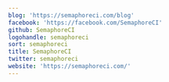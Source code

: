 ```yaml
---
blog: 'https://semaphoreci.com/blog'
facebook: 'https://facebook.com/SemaphoreCI'
github: SemaphoreCI
logohandle: semaphoreci
sort: semaphoreci
title: SemaphoreCI
twitter: semaphoreci
website: 'https://semaphoreci.com/'
---
```


